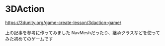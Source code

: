 # 3DAction

https://3dunity.org/game-create-lesson/3daction-game/

上の記事を参考に作ってみました
NavMeshだったり、継承クラスなどを使ってみた初めてのゲームです
